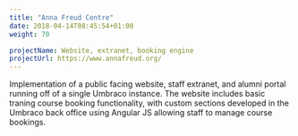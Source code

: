 ```yaml
---
title: "Anna Freud Centre"
date: 2018-04-14T08:45:54+01:00
weight: 70

projectName: Website, extranet, booking engine
projectUrl: https://www.annafreud.org/
---
```


Implementation of a public facing website, staff extranet, and alumni portal running off of a single Umbraco instance. The website includes basic traning course booking functionality, with custom sections developed in the Umbraco back office using Angular JS allowing staff to manage course bookings.
